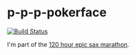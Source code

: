 # p-p-p-pokerface

[![Build Status](https://travis-ci.org/biserkov/p-p-p-pokerface.png?branch=master)](https://travis-ci.org/biserkov/p-p-p-pokerface)

I'm part of the [120 hour epic sax marathon](http://iloveponies.github.com/120-hour-epic-sax-marathon/).